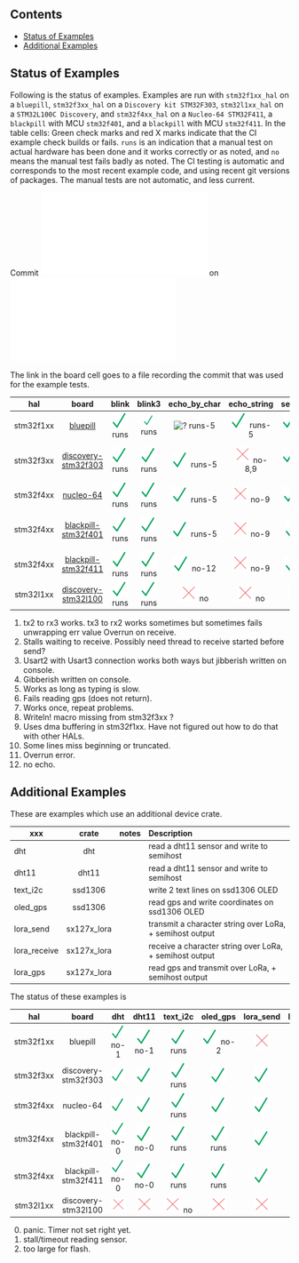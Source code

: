 
##  Contents
- [Status of Examples](#status-of-examples)
- [Additional Examples](#additional-examples)


## Status of Examples

Following is the status of examples. Examples are run with `stm32f1xx_hal` on a `bluepill`,
`stm32f3xx_hal` on a `Discovery kit STM32F303`, `stm32l1xx_hal` on a `STM32L100C Discovery`, 
and `stm32f4xx_hal` on a `Nucleo-64 STM32F411`, a `blackpill` with MCU `stm32f401`, 
and a `blackpill` with MCU `stm32f411`.
In the table cells: 
Green check marks and red X marks indicate that the CI example check builds or fails.
`runs` is an indication that a manual test on actual hardware has been done and it works correctly or as noted, and 
`no` means the manual test fails badly as noted. The CI testing is automatic and corresponds to the most recent
example code, and using recent git versions of packages. The manual tests are not automatic, and less current.

Commit <embed src=examplesStatus/bluepill/COMMIT> on <embed src=examplesStatus/bluepill/DATE.STAMP> 

The link in the board cell goes to a file recording the commit that was used for the example tests.

|    hal    |                        board                                      |                     blink                                                         |                            blink3                                                  |                                  echo_by_char                                              |                  echo_string                                                               |                           serial_char                                                     |                           serial_string                                                   |                              gps_rw_by_char                                                   |                       gps_rw                                                          |                      temperature                                                        |
|:---------:|:--------------------:|:-----:|:------:|:------------:|:-----------:|:-----------:|:-------------:|:--------------:|:------:|:--------------:|
| stm32f1xx | [bluepill](examplesStatus/bluepill/COMMIT)                        |<img src="examplesStatus/bluepill/blink.png"            width="30" alt="?" /> runs  |<img src="examplesStatus/bluepill/blink3.png"            width="20" alt="?" /> runs |<img src="examplesStatus/bluepill/echo_by_charx.png"           width="30" alt="?" /> runs-5 |<img src="examplesStatus/bluepill/echo_string.png"            width="30" alt="?" /> runs-5 |<img src="examplesStatus/bluepill/serial_char.png"            width="30" alt="?" /> runs-1 |<img src="examplesStatus/bluepill/serial_string.png"            width="30" alt="?" /> no-2 |<img src="examplesStatus/bluepill/gps_rw_by_char.png"            width="30" alt="?" /> runs    |<img src="examplesStatus/bluepill/gps_rw.png"            width="30" alt="?" /> runs    |<img src="examplesStatus/bluepill/temperature.png"            width="30" alt="?" /> runs |      
| stm32f3xx | [discovery-stm32f303](examplesStatus/discovery-stm32f303/COMMIT)  |<img src="examplesStatus/discovery-stm32f303/blink.png" width="30" alt="?" /> runs  |<img src="examplesStatus/discovery-stm32f303/blink3.png" width="30" alt="?" /> runs |<img src="examplesStatus/discovery-stm32f303/echo_by_char.png" width="30" alt="?" /> runs-5 |<img src="examplesStatus/discovery-stm32f303/echo_string.png" width="30" alt="?" /> no-8,9 |<img src="examplesStatus/discovery-stm32f303/serial_char.png" width="30" alt="?" /> runs-1 |<img src="examplesStatus/discovery-stm32f303/serial_string.png" width="30" alt="?" /> no-9 |<img src="examplesStatus/discovery-stm32f303/gps_rw_by_char.png" width="30" alt="?" /> runs    |<img src="examplesStatus/discovery-stm32f303/gps_rw.png" width="30" alt="?" /> runs-10 |<img src="examplesStatus/discovery-stm32f303/temperature.png" width="30" alt="?" />      |
| stm32f4xx | [nucleo-64](examplesStatus/nucleo-64/COMMIT) 	                |<img src="examplesStatus/nucleo-64/blink.png"           width="30" alt="?" /> runs  |<img src="examplesStatus/nucleo-64/blink3.png"           width="30" alt="?" /> runs |<img src="examplesStatus/nucleo-64/echo_by_char.png"           width="30" alt="?" /> runs-5 |<img src="examplesStatus/nucleo-64/echo_string.png"           width="30" alt="?" /> no-9   |<img src="examplesStatus/nucleo-64/serial_char.png"           width="30" alt="?" /> no-2   |<img src="examplesStatus/nucleo-64/serial_string.png"           width="30" alt="?" /> no-9 |<img src="examplesStatus/nucleo-64/gps_rw_by_char.png"           width="30" alt="?" /> no-6    |<img src="examplesStatus/nucleo-64/gps_rw.png"           width="30" alt="?" /> no-6    |<img src="examplesStatus/nucleo-64/temperature.png"           width="30" alt="?" />      |
| stm32f4xx | [blackpill-stm32f401](examplesStatus/blackpill-stm32f401/COMMIT)  |<img src="examplesStatus/blackpill-stm32f401/blink.png" width="30" alt="?" /> runs  |<img src="examplesStatus/blackpill-stm32f401/blink3.png" width="30" alt="?" /> runs |<img src="examplesStatus/blackpill-stm32f401/echo_by_char.png" width="30" alt="?" /> runs-5 |<img src="examplesStatus/blackpill-stm32f401/echo_string.png" width="30" alt="?" /> no-9   |<img src="examplesStatus/blackpill-stm32f401/serial_char.png" width="30" alt="?" /> runs   |<img src="examplesStatus/blackpill-stm32f401/serial_string.png" width="30" alt="?" /> no-9 |<img src="examplesStatus/blackpill-stm32f401/gps_rw_by_char.png" width="30" alt="?" /> runs-10 |<img src="examplesStatus/blackpill-stm32f401/gps_rw.png" width="30" alt="?" /> runs-10 |<img src="examplesStatus/blackpill-stm32f401/temperature.png" width="30" alt="?" />      |
| stm32f4xx | [blackpill-stm32f411](examplesStatus/blackpill-stm32f411/COMMIT)  |<img src="examplesStatus/blackpill-stm32f411/blink.png" width="30" alt="?" /> runs  |<img src="examplesStatus/blackpill-stm32f411/blink3.png" width="30" alt="?" /> runs |<img src="examplesStatus/blackpill-stm32f411/echo_by_char.png" width="30" alt="?" /> no-12  |<img src="examplesStatus/blackpill-stm32f411/echo_string.png" width="30" alt="?" /> no-9   |<img src="examplesStatus/blackpill-stm32f411/serial_char.png" width="30" alt="?" /> runs   |<img src="examplesStatus/blackpill-stm32f411/serial_string.png" width="30" alt="?" /> no-9 |<img src="examplesStatus/blackpill-stm32f411/gps_rw_by_char.png" width="30" alt="?" /> runs    |<img src="examplesStatus/blackpill-stm32f411/gps_rw.png" width="30" alt="?" /> runs    |<img src="examplesStatus/blackpill-stm32f411/temperature.png" width="30" alt="?" />      |
| stm32l1xx | [discovery-stm32l100](examplesStatus/discovery-stm32l100/COMMIT)  |<img src="examplesStatus/discovery-stm32l100/blink.png" width="30" alt="?" /> runs  |<img src="examplesStatus/discovery-stm32l100/blink3.png" width="30" alt="?" /> runs |<img src="examplesStatus/discovery-stm32l100/echo_by_char.png" width="30" alt="?" /> no     |<img src="examplesStatus/discovery-stm32l100/echo_string.png" width="30" alt="?" /> no     |<img src="examplesStatus/discovery-stm32l100/serial_char.png" width="30" alt="?" /> no     |<img src="examplesStatus/discovery-stm32l100/serial_string.png" width="30" alt="?" /> no   |<img src="examplesStatus/discovery-stm32l100/gps_rw_by_char.png" width="30" alt="?" /> no      |<img src="examplesStatus/discovery-stm32l100/gps_rw.png" width="30" alt="?" /> no      |<img src="examplesStatus/discovery-stm32l100/temperature.png" width="30" alt="?" />      |


1.  tx2 to rx3 works. tx3 to rx2 works sometimes but sometimes fails unwrapping err value Overrun on receive.
2.  Stalls waiting to receive. Possibly need thread to receive started before send?
3.  Usart2 with Usart3 connection works both ways but jibberish written on console.
4.  Gibberish written on console.
5.  Works as long as typing is slow.
6.  Fails reading gps (does not return). 
7.  Works once, repeat problems.
8.  Writeln! macro missing from stm32f3xx ?
9.  Uses dma buffering in stm32f1xx. Have not figured out how to do that with other HALs.
10. Some lines miss beginning or truncated.
11. Overrun error.
12. no echo.

## Additional Examples

These are examples which use an additional device crate.

| xxx          |    crate    | notes |   Description                                              |
| ------------ |:-----------:|:-----:|:---------------------------------------------------------- |
| dht          | dht         |       | read a dht11 sensor and write to semihost                  |
| dht11        | dht11       |       | read a dht11 sensor and write to semihost                  |
| text_i2c     | ssd1306     |       | write 2 text lines on ssd1306 OLED                         |
| oled_gps     | ssd1306     |       | read gps and write coordinates on ssd1306 OLED             |
| lora_send    | sx127x_lora |       | transmit a character string over LoRa,  + semihost output  |
| lora_receive | sx127x_lora |       | receive  a character string over LoRa,  + semihost output  |
| lora_gps     | sx127x_lora |       | read gps and transmit over LoRa,  + semihost output        |

The status of these examples is

|    hal    |         board        |                                 dht                                              |                       dht11                                                        |                              text_i2c                                                  |                                 oled_gps                                              |                                 lora_send                                        |                           lora_receive                                             |                                   lora_gps                                       |
|:---------:|:--------------------:|:-----:|:-----:|:--------:|:--------:|:---------:|:------------:|:--------:|
| stm32f1xx | bluepill             |<img src="examplesStatus/bluepill/dht.png"            width="30" alt="?" /> no-1  |<img src="examplesStatus/bluepill/dht11.png"            width="30" alt="?" /> no-1  |<img src="examplesStatus/bluepill/text_i2c.png"            width="30" alt="?" /> runs   |<img src="examplesStatus/bluepill/oled_gps.png"            width="30" alt="?" /> no-2  |<img src="examplesStatus/bluepill/lora_send.png"            width="30" alt="?" /> |<img src="examplesStatus/bluepill/lora_receive.png"            width="30" alt="?" /> |<img src="examplesStatus/bluepill/lora_gps.png"            width="30" alt="?" /> |
| stm32f3xx | discovery-stm32f303  |<img src="examplesStatus/discovery-stm32f303/dht.png" width="30" alt="?" />       |<img src="examplesStatus/discovery-stm32f303/dht11.png" width="30" alt="?" />       |<img src="examplesStatus/discovery-stm32f303/text_i2c.png" width="30" alt="?" /> runs   |<img src="examplesStatus/discovery-stm32f303/oled_gps.png" width="30" alt="?" />       |<img src="examplesStatus/discovery-stm32f303/lora_send.png" width="30" alt="?" /> |<img src="examplesStatus/discovery-stm32f303/lora_receive.png" width="30" alt="?" /> |<img src="examplesStatus/discovery-stm32f303/lora_gps.png" width="30" alt="?" /> |
| stm32f4xx | nucleo-64 	   |<img src="examplesStatus/nucleo-64/dht.png"           width="30" alt="?" />       |<img src="examplesStatus/nucleo-64/dht11.png"           width="30" alt="?" />       |<img src="examplesStatus/nucleo-64/text_i2c.png"           width="30" alt="?" /> runs   |<img src="examplesStatus/nucleo-64/oled_gps.png"           width="30" alt="?" />       |<img src="examplesStatus/nucleo-64/lora_send.png"           width="30" alt="?" /> |<img src="examplesStatus/nucleo-64/lora_receive.png"           width="30" alt="?" /> |<img src="examplesStatus/nucleo-64/lora_gps.png"           width="30" alt="?" /> |
| stm32f4xx | blackpill-stm32f401  |<img src="examplesStatus/blackpill-stm32f401/dht.png" width="30" alt="?" /> no-0  |<img src="examplesStatus/blackpill-stm32f401/dht11.png" width="30" alt="?" /> no-0  |<img src="examplesStatus/blackpill-stm32f401/text_i2c.png" width="30" alt="?" /> runs   |<img src="examplesStatus/blackpill-stm32f401/oled_gps.png" width="30" alt="?" /> runs  |<img src="examplesStatus/blackpill-stm32f401/lora_send.png" width="30" alt="?" /> |<img src="examplesStatus/blackpill-stm32f401/lora_receive.png" width="30" alt="?" /> |<img src="examplesStatus/blackpill-stm32f401/lora_gps.png" width="30" alt="?" /> |
| stm32f4xx | blackpill-stm32f411  |<img src="examplesStatus/blackpill-stm32f411/dht.png" width="30" alt="?" /> no-0  |<img src="examplesStatus/blackpill-stm32f411/dht11.png" width="30" alt="?" /> no-0  |<img src="examplesStatus/blackpill-stm32f411/text_i2c.png" width="30" alt="?" /> runs   |<img src="examplesStatus/blackpill-stm32f411/oled_gps.png" width="30" alt="?" /> runs  |<img src="examplesStatus/blackpill-stm32f411/lora_send.png" width="30" alt="?" /> |<img src="examplesStatus/blackpill-stm32f411/lora_receive.png" width="30" alt="?" /> |<img src="examplesStatus/blackpill-stm32f411/lora_gps.png" width="30" alt="?" /> |
| stm32l1xx | discovery-stm32l100  |<img src="examplesStatus/discovery-stm32l100/dht.png" width="30" alt="?" />       |<img src="examplesStatus/discovery-stm32l100/dht11.png" width="30" alt="?" />       |<img src="examplesStatus/discovery-stm32l100/text_i2c.png" width="30" alt="?" /> no     |<img src="examplesStatus/discovery-stm32l100/oled_gps.png" width="30" alt="?" />       |<img src="examplesStatus/discovery-stm32l100/lora_send.png" width="30" alt="?" /> |<img src="examplesStatus/discovery-stm32l100/lora_receive.png" width="30" alt="?" /> |<img src="examplesStatus/discovery-stm32l100/lora_gps.png" width="30" alt="?" /> |

0. panic. Timer not set right yet.
1. stall/timeout reading sensor.
2. too large for flash.


